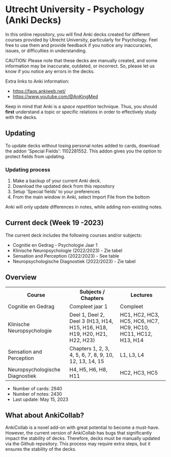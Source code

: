 
  

# Utrecht University - Psychology (Anki Decks)
In this online repository, you will find Anki decks created for different courses provided by Utrecht University, particularly for Psychology. Feel free to use them and provide feedback if you notice any inaccuracies, issues, or difficulties in understanding.

CAUTION:
Please note that these decks are manually created, and some information may be inaccurate, outdated, or incorrect. So, please let us know if you notice any errors in the decks.

Extra links to Anki information:
- https://faqs.ankiweb.net/
- https://www.youtube.com/@AnKingMed

Keep in mind that Anki is a _space repetition_ technique. Thus, you should **first** understand a topic or specific relations in order to effectively study with the decks.

<h2> Updating </h2>

<body>
To update decks without losing personal notes added to cards, download the addon 'Special Fields': 1102281552. This addon gives you the option to protect fields from updating.
</body>

<h3> Updating process </h3>
<body>
<ol>
<li>Make a backup of your current Anki deck.</li>
<li>Download the updated deck from this repository</li>
<li>Setup 'Special fields' to your preferences</li>
<li>From the main window in Anki, select Import File from the bottom</li>
</ol>

Anki will only update differences in notes, while adding non-existing notes.
</body>

<h2> Current deck (Week 19 -2023)</h2>
<body>
The current deck includes the following courses and/or subjects:
<ul>
<li>Cognitie en Gedrag - Psychologie Jaar 1</li>
<li>Klinische Neuropsychologie (2022/2023) - Zie tabel </li>
<li>Sensation and Perception (2022/2023) - See table </li>
<li>Neuropsychologische Diagnostiek (2022/2023) - Zie tabel </li>
</ul>
  <h2> Overview </h2>
    <table>
      <tr>
        <th>Course</th>
        <th>Subjects / Chapters</th>
        <th>Lectures</th>
      </tr>
      <tr>
        <td>Cognitie en Gedrag</td>
        <td> Compleet jaar 1 </td>
        <td> Compleet </td>
      </tr>
      <tr>
        <td>Klinische Neuropsychologie </td>
        <td>Deel 1, Deel 2, Deel 3 (H13, H14, H15, H16, H18, H19, H20, H21, H22, H23)</td>
        <td> HC1, HC2, HC3, HC5, HC6, HC7, HC9, HC10, HC11, HC12, H13, H14 </td>
      </tr>
      <tr>
        <td>Sensation and Perception</td>
        <td>Chapters 1, 2, 3, 4, 5, 6, 7, 8, 9, 10, 12, 13, 14, 15</td>
        <td> L1, L3, L4 </td>
      </tr>
      <tr>
        <td>Neuropsychologische Diagnostiek</td>
        <td>H4, H5, H6, H8, H11</td>
        <td> HC2, HC3, HC5 </td>
      </tr>
  </table>

<ul>
<li>Number of cards: 2940</li>
<li>Number of notes: 2430</li>
<li>Last update: May 15, 2023</li>
</ul>

<h2> What about AnkiCollab?</h2>
<body>
AnkiCollab is a novel add-on with great potential to become a must-have. However, the current version of AnkiCollab has bugs that significantly impact the stability of decks. Therefore, decks must be manually updated via the Github repository. This process may require extra steps, but it ensures the stability of the decks.
</body>
  </html>
    
